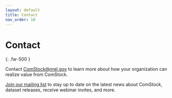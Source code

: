 ```yaml
---
layout: default
title: Contact
nav_order: 10
---
```


# Contact
{: .fw-500 }

Contact [ComStock@nrel.gov](mailto:ComStock@nrel.gov) to learn more about how your organization can realize value from ComStock.

[Join our mailing list](https://www.nrel.gov/buildings/end-use-load-profiles#contact) to stay up to date on the latest news about ComStock, dataset releases, receive webinar invites, and more.